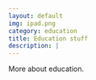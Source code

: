 ```yaml
---
layout: default
img: ipad.png
category: education
title: Education stuff
description: |
---
```


More about education.
